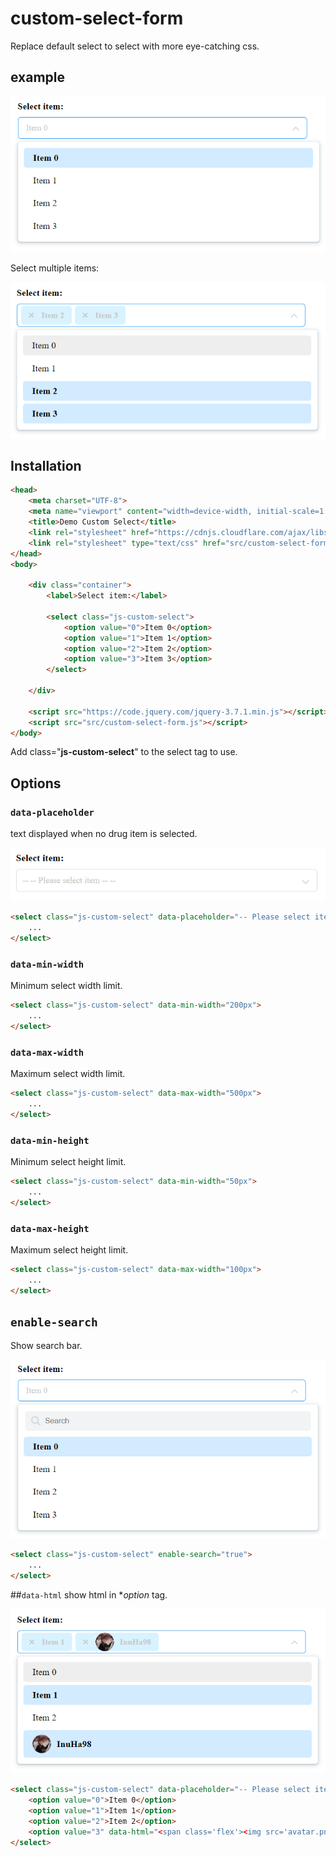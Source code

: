 # custom-select-form

Replace default select to select with more eye-catching css.

## example

![alt](https://raw.githubusercontent.com/InuHa98/custom-select-form/main/demo/1.png)

Select multiple items:

![alt](https://raw.githubusercontent.com/InuHa98/custom-select-form/main/demo/4.png)

## Installation

```html
<head>
    <meta charset="UTF-8">
    <meta name="viewport" content="width=device-width, initial-scale=1.0">
    <title>Demo Custom Select</title>
    <link rel="stylesheet" href="https://cdnjs.cloudflare.com/ajax/libs/font-awesome/6.5.2/css/all.min.css" />
    <link rel="stylesheet" type="text/css" href="src/custom-select-form.css">
</head>
<body>

    <div class="container">
        <label>Select item:</label>

        <select class="js-custom-select">
            <option value="0">Item 0</option>
            <option value="1">Item 1</option>
            <option value="2">Item 2</option>
            <option value="3">Item 3</option>
        </select>

    </div>
    
    <script src="https://code.jquery.com/jquery-3.7.1.min.js"></script>
    <script src="src/custom-select-form.js"></script>
</body>
```
Add class="**js-custom-select**" to the select tag to use.

## Options

### `data-placeholder`
text displayed when no drug item is selected.

![alt](https://raw.githubusercontent.com/InuHa98/custom-select-form/main/demo/3.png)

```html
<select class="js-custom-select" data-placeholder="-- Please select item --">
    ...
</select>
```

### `data-min-width`
Minimum select width limit.
```html
<select class="js-custom-select" data-min-width="200px">
    ...
</select>
```

### `data-max-width`
Maximum select width limit.
```html
<select class="js-custom-select" data-max-width="500px">
    ...
</select>
```
### `data-min-height`
Minimum select height limit.
```html
<select class="js-custom-select" data-min-width="50px">
    ...
</select>
```
### `data-max-height`
Maximum select height limit.
```html
<select class="js-custom-select" data-max-width="100px">
    ...
</select>
```

## `enable-search`
Show search bar.

![alt](https://raw.githubusercontent.com/InuHa98/custom-select-form/main/demo/2.png)

```html
<select class="js-custom-select" enable-search="true">
    ...
</select>
```

##`data-html`
show html in **option* tag.

![alt](https://raw.githubusercontent.com/InuHa98/custom-select-form/main/demo/5.png)

```html
<select class="js-custom-select" data-placeholder="-- Please select item --" multiple>
    <option value="0">Item 0</option>
    <option value="1">Item 1</option>
    <option value="2">Item 2</option>
    <option value="3" data-html="<span class='flex'><img src='avatar.png' /> <b>InuHa98</b></span>"></option>
</select>
```

